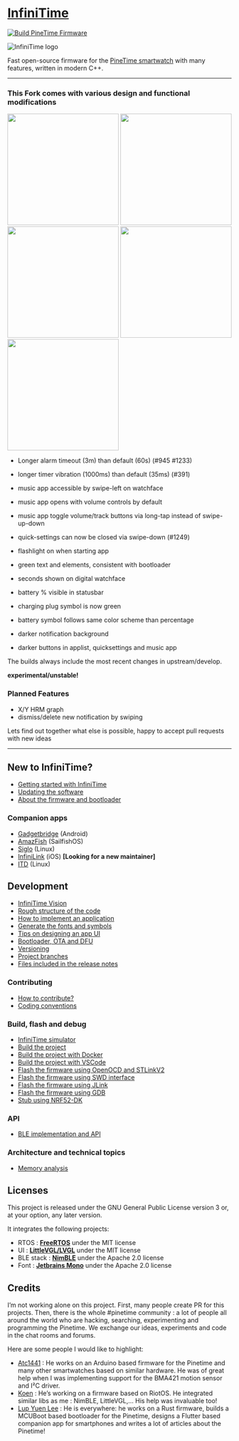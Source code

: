 # [InfiniTime](https://github.com/InfiniTimeOrg/InfiniTime)

[![Build PineTime Firmware](https://github.com/InfiniTimeOrg/InfiniTime/workflows/Build%20PineTime%20Firmware/badge.svg?branch=master)](https://github.com/InfiniTimeOrg/InfiniTime/actions)

![InfiniTime logo](images/infinitime-logo-small.jpg "InfiniTime Logo")


Fast open-source firmware for the [PineTime smartwatch](https://www.pine64.org/pinetime/) with many features, written in modern C++.

-----

### This Fork comes with various design and functional modifications  ###


<p float="left">
	<img src="https://user-images.githubusercontent.com/54219098/184215790-faa65165-49b2-4cf9-bbf2-74258f948ea9.png" width="250" />
	<img src="https://user-images.githubusercontent.com/54219098/184216721-d985b088-556a-4fa6-b83b-39a8d39971fb.png" width="250" />
	<img src="https://user-images.githubusercontent.com/54219098/182631252-78a7a2e8-2e81-4b8a-8023-9e99a3bd1534.png" width="250" />
	<img src="https://user-images.githubusercontent.com/54219098/182631362-7685901b-c475-4920-9a2e-4ba873bfdcf8.png" width="250" />
 <img src="https://user-images.githubusercontent.com/54219098/184218780-0264b8b1-f674-49f9-b3e9-378813fecc26.png" width="250" />
</p>


- Longer alarm timeout (3m) than default (60s) (#945 #1233)
- longer timer vibration (1000ms) than default (35ms) (#391)
- music app accessible by swipe-left on watchface
- music app opens with volume controls by default
- music app toggle volume/track buttons via long-tap instead of swipe-up-down 
- quick-settings can now be closed via swipe-down (#1249)
- flashlight on when starting app

- green text and elements, consistent with bootloader
- seconds shown on digital watchface
- battery % visible in statusbar
- charging plug symbol is now green
- battery symbol follows same color scheme than percentage
- darker notification background
- darker buttons in applist, quicksettings and music app

The builds always include the most recent changes in upstream/develop.

**experimental/unstable!**


### Planned Features ###

- X/Y HRM graph
- dismiss/delete new notification by swiping


Lets find out together what else is possible, happy to accept pull requests with new ideas


-----

## New to InfiniTime?

 - [Getting started with InfiniTime](doc/gettingStarted/gettingStarted-1.0.md)
 - [Updating the software](doc/gettingStarted/updating-software.md)
 - [About the firmware and bootloader](doc/gettingStarted/about-software.md)

### Companion apps

 - [Gadgetbridge](https://gadgetbridge.org/) (Android)
 - [AmazFish](https://openrepos.net/content/piggz/amazfish/) (SailfishOS)
 - [Siglo](https://github.com/alexr4535/siglo) (Linux)
 - [InfiniLink](https://github.com/InfiniTimeOrg/InfiniLink) (iOS) **[Looking for a new maintainer]**
 - [ITD](https://gitea.arsenm.dev/Arsen6331/itd) (Linux)

## Development

 - [InfiniTime Vision](doc/InfiniTimeVision.md)
 - [Rough structure of the code](doc/code/Intro.md)
 - [How to implement an application](doc/code/Apps.md)
 - [Generate the fonts and symbols](src/displayapp/fonts/README.md)
 - [Tips on designing an app UI](doc/ui_guidelines.md)
 - [Bootloader, OTA and DFU](bootloader/README.md)
 - [Versioning](doc/versioning.md)
 - [Project branches](doc/branches.md)
 - [Files included in the release notes](doc/filesInReleaseNotes.md)

### Contributing

 - [How to contribute?](doc/contribute.md)
 - [Coding conventions](doc/coding-convention.md)

### Build, flash and debug

 - [InfiniTime simulator](https://github.com/InfiniTimeOrg/InfiniSim)
 - [Build the project](doc/buildAndProgram.md)
 - [Build the project with Docker](doc/buildWithDocker.md)
 - [Build the project with VSCode](doc/buildWithVScode.md)
 - [Flash the firmware using OpenOCD and STLinkV2](doc/openOCD.md)
 - [Flash the firmware using SWD interface](doc/SWD.md)
 - [Flash the firmware using JLink](doc/jlink.md)
 - [Flash the firmware using GDB](doc/gdb.md)
 - [Stub using NRF52-DK](doc/PinetimeStubWithNrf52DK.md)

### API

 - [BLE implementation and API](doc/ble.md)

### Architecture and technical topics

 - [Memory analysis](doc/MemoryAnalysis.md)

## Licenses

This project is released under the GNU General Public License version 3 or, at your option, any later version.

It integrates the following projects:
 - RTOS : **[FreeRTOS](https://freertos.org)** under the MIT license
 - UI : **[LittleVGL/LVGL](https://lvgl.io/)** under the MIT license
 - BLE stack : **[NimBLE](https://github.com/apache/mynewt-nimble)** under the Apache 2.0 license
 - Font : **[Jetbrains Mono](https://www.jetbrains.com/fr-fr/lp/mono/)** under the Apache 2.0 license

## Credits

I’m not working alone on this project. First, many people create PR for this projects. Then, there is the whole #pinetime community : a lot of people all around the world who are hacking, searching, experimenting and programming the Pinetime. We exchange our ideas, experiments and code in the chat rooms and forums.

Here are some people I would like to highlight:

 - [Atc1441](https://github.com/atc1441/) : He works on an Arduino based firmware for the Pinetime and many other smartwatches based on similar hardware. He was of great help when I was implementing support for the BMA421 motion sensor and I²C driver.
 - [Koen](https://github.com/bosmoment) : He’s working on a firmware based on RiotOS. He integrated similar libs as me : NimBLE, LittleVGL,… His help was invaluable too!
 - [Lup Yuen Lee](https://github.com/lupyuen) : He is everywhere: he works on a Rust firmware, builds a MCUBoot based bootloader for the Pinetime, designs a Flutter based companion app for smartphones and writes a lot of articles about the Pinetime!
